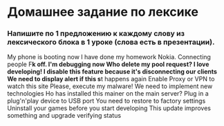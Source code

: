 # Домашнее задание по лексике

### Напишите по 1 предложению к каждому слову из лексического блока в 1 уроке (слова есть в презентации).

My phone is booting now
I have done my homework
Nokia. Connecting people
F**k off. I'm debugging now
Who delete my pool request?
I love developing!
I disable this feature because it's disconnecting our clients
We need to display alert if this s**t happens again
Enable Proxy or VPN to watch this site
Please, execute my malware!
We need to implement new technologies
Ho has installed this mainer on the main server?
Plug in a plug'n'play device to USB port
You need to restore to factory settings
Uninstall your games before you start developing
This update improves something and upgrade verifying status
